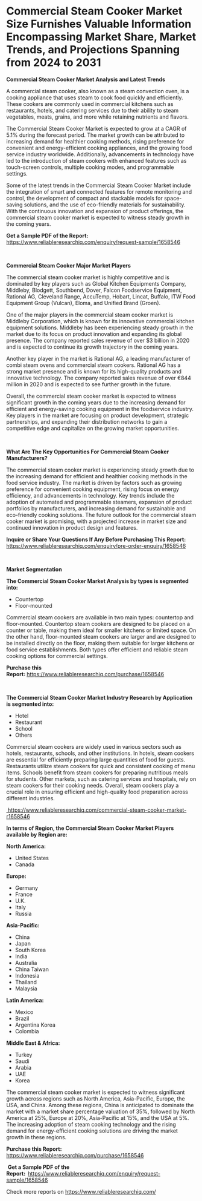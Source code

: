 <p><h1>Commercial Steam Cooker Market Size Furnishes Valuable Information Encompassing Market Share, Market Trends, and Projections Spanning from 2024 to 2031</h1></p><p><strong>Commercial Steam Cooker Market Analysis and Latest Trends</strong></p>
<p><p>A commercial steam cooker, also known as a steam convection oven, is a cooking appliance that uses steam to cook food quickly and efficiently. These cookers are commonly used in commercial kitchens such as restaurants, hotels, and catering services due to their ability to steam vegetables, meats, grains, and more while retaining nutrients and flavors.</p><p>The Commercial Steam Cooker Market is expected to grow at a CAGR of 5.1% during the forecast period. The market growth can be attributed to increasing demand for healthier cooking methods, rising preference for convenient and energy-efficient cooking appliances, and the growing food service industry worldwide. Additionally, advancements in technology have led to the introduction of steam cookers with enhanced features such as touch-screen controls, multiple cooking modes, and programmable settings.</p><p>Some of the latest trends in the Commercial Steam Cooker Market include the integration of smart and connected features for remote monitoring and control, the development of compact and stackable models for space-saving solutions, and the use of eco-friendly materials for sustainability. With the continuous innovation and expansion of product offerings, the commercial steam cooker market is expected to witness steady growth in the coming years.</p></p>
<p><strong>Get a Sample PDF of the Report:&nbsp;</strong> <a href="https://www.reliableresearchiq.com/enquiry/request-sample/1658546">https://www.reliableresearchiq.com/enquiry/request-sample/1658546</a></p>
<p>&nbsp;</p>
<p><strong>Commercial Steam Cooker Major Market Players</strong></p>
<p><p>The commercial steam cooker market is highly competitive and is dominated by key players such as Global Kitchen Equipments Company, Middleby, Blodgett, Southbend, Dover, Falcon Foodservice Equipment, Rational AG, Cleveland Range, AccuTemp, Hobart, Lincat, Buffalo, ITW Food Equipment Group (Vulcan), Eloma, and Unified Brand (Groen).</p><p>One of the major players in the commercial steam cooker market is Middleby Corporation, which is known for its innovative commercial kitchen equipment solutions. Middleby has been experiencing steady growth in the market due to its focus on product innovation and expanding its global presence. The company reported sales revenue of over $3 billion in 2020 and is expected to continue its growth trajectory in the coming years.</p><p>Another key player in the market is Rational AG, a leading manufacturer of combi steam ovens and commercial steam cookers. Rational AG has a strong market presence and is known for its high-quality products and innovative technology. The company reported sales revenue of over €844 million in 2020 and is expected to see further growth in the future.</p><p>Overall, the commercial steam cooker market is expected to witness significant growth in the coming years due to the increasing demand for efficient and energy-saving cooking equipment in the foodservice industry. Key players in the market are focusing on product development, strategic partnerships, and expanding their distribution networks to gain a competitive edge and capitalize on the growing market opportunities.</p></p>
<p>&nbsp;</p>
<p><strong>What Are The Key Opportunities For Commercial Steam Cooker Manufacturers?</strong></p>
<p><p>The commercial steam cooker market is experiencing steady growth due to the increasing demand for efficient and healthier cooking methods in the food service industry. The market is driven by factors such as growing preference for convenient cooking equipment, rising focus on energy efficiency, and advancements in technology. Key trends include the adoption of automated and programmable steamers, expansion of product portfolios by manufacturers, and increasing demand for sustainable and eco-friendly cooking solutions. The future outlook for the commercial steam cooker market is promising, with a projected increase in market size and continued innovation in product design and features.</p></p>
<p><strong>Inquire or Share Your Questions If Any Before Purchasing This Report:</strong> <a href="https://www.reliableresearchiq.com/enquiry/pre-order-enquiry/1658546">https://www.reliableresearchiq.com/enquiry/pre-order-enquiry/1658546</a></p>
<p>&nbsp;</p>
<p><strong>Market Segmentation</strong></p>
<p><strong>The Commercial Steam Cooker Market Analysis by types is segmented into:</strong></p>
<p><ul><li>Countertop</li><li>Floor-mounted</li></ul></p>
<p><p>Commercial steam cookers are available in two main types: countertop and floor-mounted. Countertop steam cookers are designed to be placed on a counter or table, making them ideal for smaller kitchens or limited space. On the other hand, floor-mounted steam cookers are larger and are designed to be installed directly on the floor, making them suitable for larger kitchens or food service establishments. Both types offer efficient and reliable steam cooking options for commercial settings.</p></p>
<p><strong>Purchase this Report:&nbsp;</strong><a href="https://www.reliableresearchiq.com/purchase/1658546">https://www.reliableresearchiq.com/purchase/1658546</a></p>
<p>&nbsp;</p>
<p><strong>The Commercial Steam Cooker Market Industry Research by Application is segmented into:</strong></p>
<p><ul><li>Hotel</li><li>Restaurant</li><li>School</li><li>Others</li></ul></p>
<p><p>Commercial steam cookers are widely used in various sectors such as hotels, restaurants, schools, and other institutions. In hotels, steam cookers are essential for efficiently preparing large quantities of food for guests. Restaurants utilize steam cookers for quick and consistent cooking of menu items. Schools benefit from steam cookers for preparing nutritious meals for students. Other markets, such as catering services and hospitals, rely on steam cookers for their cooking needs. Overall, steam cookers play a crucial role in ensuring efficient and high-quality food preparation across different industries.</p></p>
<p><a href="https://www.reliableresearchiq.com/commercial-steam-cooker-market-r1658546">&nbsp;https://www.reliableresearchiq.com/commercial-steam-cooker-market-r1658546</a></p>
<p><strong>In terms of Region, the Commercial Steam Cooker Market Players available by Region are:</strong></p>
<p>
    <p> <strong> North America: </strong>
        <ul>
            <li>United States</li>
            <li>Canada</li>
        </ul>
        </p> 
    <p> <strong> Europe: </strong>
        <ul>
            <li>Germany</li>
            <li>France</li>
            <li>U.K.</li>
            <li>Italy</li>
            <li>Russia</li>
        </ul>
        </p> 
    <p> <strong> Asia-Pacific: </strong>
        <ul>
            <li>China</li>
            <li>Japan</li>
            <li>South Korea</li>
            <li>India</li>
            <li>Australia</li>
            <li>China Taiwan</li>
            <li>Indonesia</li>
            <li>Thailand</li>
            <li>Malaysia</li>
        </ul>
        </p> 
    <p> <strong> Latin America: </strong>
        <ul>
            <li>Mexico</li>
            <li>Brazil</li>
            <li>Argentina Korea</li>
            <li>Colombia</li>
        </ul>
        </p> 
    <p> <strong> Middle East & Africa: </strong>
        <ul>
            <li>Turkey</li>
            <li>Saudi</li>
            <li>Arabia</li>
            <li>UAE</li>
            <li>Korea</li>
        </ul>
    </p>
    </p>
<p><p>The commercial steam cooker market is expected to witness significant growth across regions such as North America, Asia-Pacific, Europe, the USA, and China. Among these regions, China is anticipated to dominate the market with a market share percentage valuation of 35%, followed by North America at 25%, Europe at 20%, Asia-Pacific at 15%, and the USA at 5%. The increasing adoption of steam cooking technology and the rising demand for energy-efficient cooking solutions are driving the market growth in these regions.</p></p>
<p><strong>Purchase this Report: </strong><a href="https://www.reliableresearchiq.com/purchase/1658546">https://www.reliableresearchiq.com/purchase/1658546</a></p>
<p>&nbsp;<strong>Get a Sample PDF of the Report:&nbsp;&nbsp;</strong><a href="https://www.reliableresearchiq.com/enquiry/request-sample/1658546">https://www.reliableresearchiq.com/enquiry/request-sample/1658546</a></p>
<p><strong></strong></p>
<p>Check more reports on <a href="https://www.reliableresearchiq.com/">https://www.reliableresearchiq.com/</a></p>